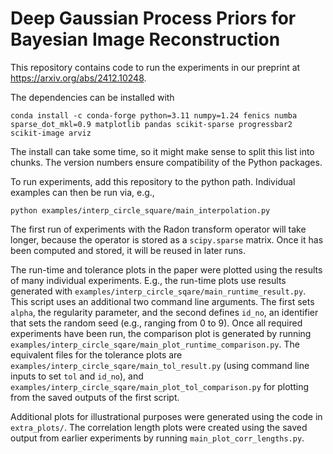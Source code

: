 # Deep Gaussian Process Priors for Bayesian Image Reconstruction

This repository contains code to run the experiments in our preprint at https://arxiv.org/abs/2412.10248.

The dependencies can be installed with
```
conda install -c conda-forge python=3.11 numpy=1.24 fenics numba sparse_dot_mkl=0.9 matplotlib pandas scikit-sparse progressbar2 scikit-image arviz
```
The install can take some time, so it might make sense to split this list into chunks. The version numbers ensure compatibility of the Python packages.

To run experiments, add this repository to the python path. Individual examples can then be run via, e.g.,
```
python examples/interp_circle_square/main_interpolation.py
```
The first run of experiments with the Radon transform operator will take longer, because the operator is stored as a `scipy.sparse` matrix. Once it has been computed and stored, it will be reused in later runs.

The run-time and tolerance plots in the paper were plotted using the results of many individual experiments. E.g., the run-time plots use results generated with `examples/interp_circle_sqare/main_runtime_result.py`. This script uses an additional two command line arguments. The first sets `alpha`, the regularity parameter, and the second defines `id_no`, an identifier that sets the random seed (e.g., ranging from 0 to 9). Once all required experiments have been run, the comparison plot is generated by running `examples/interp_circle_sqare/main_plot_runtime_comparison.py`. The equivalent files for the tolerance plots are `examples/interp_circle_sqare/main_tol_result.py` (using command line inputs to set `tol` and `id_no`), and `examples/interp_circle_sqare/main_plot_tol_comparison.py` for plotting from the saved outputs of the first script.

Additional plots for illustrational purposes were generated using the code in `extra_plots/`. The correlation length plots were created using the saved output from earlier experiments by running `main_plot_corr_lengths.py`.

